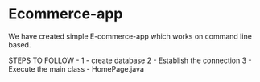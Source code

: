 # Ecommerce-app
We have created simple E-commerce-app which works on command line based.

STEPS TO FOLLOW -
1 - create database 
2 - Establish the connection
3 - Execute the main class - HomePage.java


